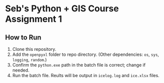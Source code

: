 # Seb's Python + GIS Course Assignment 1

## How to Run
1. Clone this repository.
2. Add the `openpyxl` folder to repo directory. (Other dependencies: `os`, `sys`, `logging`, `random`.)
3. Confirm the `python.exe` path in the batch file is correct; change if needed.
4. Run the batch file. Reults will be output in `icelog.log` and `ice.xlsx` files.
